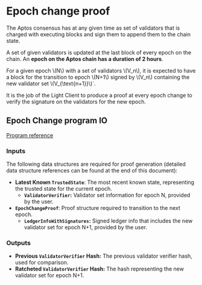 # Epoch change proof

The Aptos consensus has at any given time as set of validators that is charged with executing blocks and sign them to
append them to the chain state.

A set of given validators is updated at the last block of every epoch on the chain. An **epoch on the Aptos chain has a
duration of 2 hours**.

For a given epoch \\(N\\) with a set of validators \\(V_n\\), it is expected to have a block for the transition to
epoch \\(N+1\\) signed by \\(V_n\\) containing the new validator set \\(V_{\text{n+1}}\\)`.

It is the job of the Light Client to produce a proof at every epoch change to verify the signature on the validators for
the new epoch.

## Epoch Change program IO

[Program reference](https://github.com/lurk-lab/zk-light-clients/blob/dev/aptos/programs/epoch-change/src/main.rs)

### Inputs

The following data structures are required for proof generation (detailed data structure references can be found at the
end of this document):

- **Latest Known `TrustedState`**: The most recent known state, representing the trusted state for the current epoch.
    - **`ValidatorVerifier`:** Validator set information for epoch N, provided by the user.
- **`EpochChangeProof`**: Proof structure required to transition to the next epoch.
    - **`LedgerInfoWithSignatures`:** Signed ledger info that includes the new validator set for epoch N+1, provided by
      the user.

### Outputs

- **Previous `ValidatorVerifier` Hash:** The previous validator verifier hash, used for comparison.
- **Ratcheted `ValidatorVerifier` Hash:** The hash representing the new validator set for epoch N+1.